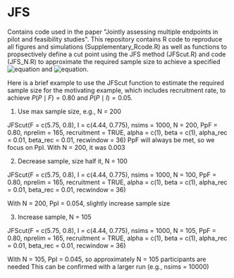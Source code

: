 # JFS
Contains code used in the paper "Jointly assessing multiple endpoints in pilot and feasibility studies". This repository contains R code to reproduce all figures and simulations (Supplementary_Rcode.R) as well as functions to propsectively define a cut point using the JFS method (JFScut.R) and code (JFS_N.R) to approximate the required sample size to achieve a specified ![equation](https://latex.codecogs.com/svg.image?&space;P_{G}(S)) and ![equation](https://latex.codecogs.com/svg.image?&space;P_{G}(SN)).

Here is a brief example to use the JFScut function to estimate the required sample size for the motivating example, which includes recruitment rate, to achieve  $P(P \mid F) = 0.80$ and $P(P \mid I) = 0.05$.


1) Use max sample size, e.g., N = 200

JFScut(F =  c(5.75, 0.8),
       I = c(4.44, 0.775),
       nsims = 1000,
       N = 200, 
       PpF = 0.80,
       nprelim = 165,
       recruitment = TRUE,
       alpha = c(1),
       beta = c(1),
       alpha_rec = 0.01,
       beta_rec = 0.01,
       recwindow = 36)
PpF will always be met, so we focus on PpI. With N = 200, it was 0.003

2) Decrease sample, size half it, N = 100

JFScut(F =  c(5.75, 0.8),
       I = c(4.44, 0.775),
       nsims = 1000,
       N = 100, 
       PpF = 0.80,
       nprelim = 165,
       recruitment = TRUE,
       alpha = c(1),
       beta = c(1),
       alpha_rec = 0.01,
       beta_rec = 0.01,
       recwindow = 36)

 With N = 200, PpI = 0.054, slightly increase sample size

 3) Increase sample, N = 105
 
 JFScut(F =  c(5.75, 0.8),
        I = c(4.44, 0.775),
        nsims = 1000,
        N = 105, 
        PpF = 0.80,
        nprelim = 165,
        recruitment = TRUE,
        alpha = c(1),
        beta = c(1),
        alpha_rec = 0.01,
        beta_rec = 0.01,
        recwindow = 36)
 
 With N = 105, PpI = 0.045, so approximately N = 105 participants are needed
 This can be confirmed with a larger run (e.g., nsims = 10000)
